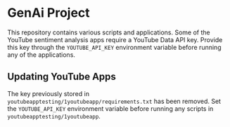 # GenAi Project

This repository contains various scripts and applications. Some of the YouTube sentiment analysis apps require a YouTube Data API key. Provide this key through the `YOUTUBE_API_KEY` environment variable before running any of the applications.


## Updating YouTube Apps

The key previously stored in `youtubeapptesting/1youtubeapp/requirements.txt` has been removed. Set the `YOUTUBE_API_KEY` environment variable before running any scripts in `youtubeapptesting/1youtubeapp`.
